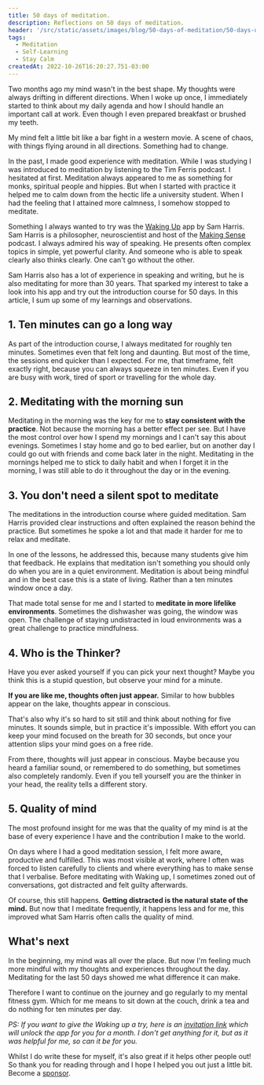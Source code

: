 ```yaml
---
title: 50 days of meditation.
description: Reflections on 50 days of meditation.
header: '/src/static/assets/images/blog/50-days-of-meditation/50-days-of-meditation.jpg'
tags:
  - Meditation
  - Self-Learning
  - Stay Calm
createdAt: 2022-10-26T16:20:27.751-03:00
---
```


Two months ago my mind wasn't in the best shape. My thoughts were always drifting in different directions. When I woke up once, I immediately started to think about my daily agenda and how I should handle an important call at work. Even though I even prepared breakfast or brushed my teeth.

My mind felt a little bit like a bar fight in a western movie. A scene of chaos, with things flying around in all directions. Something had to change.

In the past, I made good experience with meditation. While I was studying I was introduced to meditation by listening to the Tim Ferris podcast. I hesitated at first. Meditation always appeared to me as something for monks, spiritual people and hippies. But when I started with practice it helped me to calm down from the hectic life a university student. When I had the feeling that I attained more calmness, I somehow stopped to meditate.

Something I always wanted to try was the [Waking Up](https://www.wakingup.com) app by Sam Harris. Sam Harris is a philosopher, neuroscientist and host of the [Making Sense](https://samharris.org/podcast/) podcast. I always admired his way of speaking. He presents often complex topics in simple, yet powerful clarity. And someone who is able to speak clearly also thinks clearly. One can't go without the other.

Sam Harris also has a lot of experience in speaking and writing, but he is also meditating for more than 30 years. That sparked my interest to take a look into his app and try out the introduction course for 50 days. In this article, I sum up some of my learnings and observations.

## 1. Ten minutes can go a long way

As part of the introduction course, I always meditated for roughly ten minutes. Sometimes even that felt long and daunting. But most of the time, the sessions end quicker than I expected.
For me, that timeframe, felt exactly right, because you can always squeeze in ten minutes. Even if you are busy with work, tired of sport or travelling for the whole day.

## 2. Meditating with the morning sun

Meditating in the morning was the key for me to **stay consistent with the practice**. Not because the morning has a better effect per see. But I have the most control over how I spend my mornings and I can't say this about evenings. Sometimes I stay home and go to bed earlier, but on another day I could go out with friends and come back later in the night. Meditating in the mornings helped me to stick to daily habit and when I forget it in the morning, I was still able to do it throughout the day or in the evening.

## 3. You don't need a silent spot to meditate

The meditations in the introduction course where guided meditation. Sam Harris provided clear instructions and often explained the reason behind the practice. But sometimes he spoke a lot and that made it harder for me to relax and meditate.

In one of the lessons, he addressed this, because many students give him that feedback. He explains that meditation isn't something you should only do when you are in a quiet environment. Meditation is about being mindful and in the best case this is a state of living. Rather than a ten minutes window once a day.

That made total sense for me and I started to **meditate in more lifelike environments**. Sometimes the dishwasher was going, the window was open. The challenge of staying undistracted in loud environments was a great challenge to practice mindfulness.

## 4. Who is the Thinker?

Have you ever asked yourself if you can pick your next thought? Maybe you think this is a stupid question, but observe your mind for a minute.

**If you are like me, thoughts often just appear.** Similar to how bubbles appear on the lake, thoughts appear in conscious.

That's also why it's so hard to sit still and think about nothing for five minutes. It sounds simple, but in practice it's impossible. With effort you can keep your mind focused on the breath for 30 seconds, but once your attention slips your mind goes on a free ride.

From there, thoughts will just appear in conscious. Maybe because you heard a familiar sound, or remembered to do something, but sometimes also completely randomly. Even if you tell yourself you are the thinker in your head, the reality tells a different story.

## 5. Quality of mind

The most profound insight for me was that the quality of my mind is at the base of every experience I have and the contribution I make to the world.

On days where I had a good meditation session, I felt more aware, productive and fulfilled. This was most visible at work, where I often was forced to listen carefully to clients and where everything has to make sense that I verbalise. Before meditating with Waking up, I sometimes zoned out of conversations, got distracted and felt guilty afterwards.

Of course, this still happens. **Getting distracted is the natural state of the mind.** But now that I meditate frequently, it happens less and for me, this improved what Sam Harris often calls the quality of mind.

## What's next

In the beginning, my mind was all over the place. But now I'm feeling much more mindful with my thoughts and experiences throughout the day. Meditating for the last 50 days showed me what difference it can make.

Therefore I want to continue on the journey and go regularly to my mental fitness gym. Which for me means to sit down at the couch, drink a tea and do nothing for ten minutes per day.

_PS: If you want to give the Waking up a try, here is an [invitation link](https://share.wakingup.com/327932) which will unlock the app for you for a month. I don't get anything for it, but as it was helpful for me, so can it be for you._

<Aside type={'positive'} title={'Thank you very much for reading!'}>
  Whilst I do write these for myself, it's also great if it helps other people
  out! So thank you for reading through and I hope I helped you out just a
  little bit. Become a
  <a href="https://github.com/sponsors/isyuricunha"> sponsor</a>.
</Aside>
